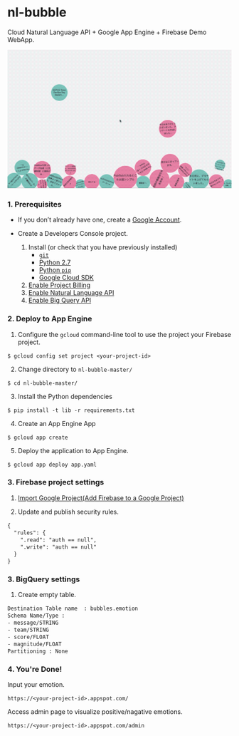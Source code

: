 # nl-bubble

Cloud Natural Language API + Google App Engine + Firebase Demo WebApp.

![](nl-bubble.gif)

### 1. Prerequisites

* If you don’t already have one, create a
    [Google Account](https://accounts.google.com/SignUp).

* Create a Developers Console project.
    1. Install (or check that you have previously installed)
        * [`git`](https://git-scm.com/downloads)
        * [Python 2.7](https://www.python.org/download/releases/2.7/)
        * [Python `pip`](https://pip.pypa.io/en/latest/installing.html)
        * [Google Cloud SDK](http://cloud.google.com/sdk/)
    3. [Enable Project Billing](https://support.google.com/cloud/answer/6293499#enable-billing)
    4. [Enable Natural Language API](https://console.cloud.google.com/apis/library/language.googleapis.com/)
    5. [Enable Big Query API](https://console.cloud.google.com/apis/library/bigquery-json.googleapis.com)        
    
### 2. Deploy to App Engine

1. Configure the `gcloud` command-line tool to use the project your Firebase project.
```
$ gcloud config set project <your-project-id>
```
2. Change directory to `nl-bubble-master/`
```
$ cd nl-bubble-master/
```
3. Install the Python dependencies
```
$ pip install -t lib -r requirements.txt
```
4. Create an App Engine App
```
$ gcloud app create
```
5. Deploy the application to App Engine.
```
$ gcloud app deploy app.yaml
```

### 3. Firebase project settings

1. [Import Google Project(Add Firebase to a Google Project)](https://console.firebase.google.com/?hl=en&pli=1)

2. Update and publish security rules.
```
{
  "rules": {
    ".read": "auth == null",
    ".write": "auth == null"
  }
}
```

### 3. BigQuery settings

1. Create empty table.
```
Destination Table name  : bubbles.emotion
Schema Name/Type :
- message/STRING
- team/STRING
- score/FLOAT
- magnitude/FLOAT
Partitioning : None
```

### 4. You're Done!
Input your emotion.
```
https://<your-project-id>.appspot.com/
```

Access admin page to visualize positive/nagative emotions.
```
https://<your-project-id>.appspot.com/admin
```
